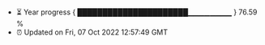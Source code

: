 - ⏳ Year progress { ██████████████████████▁▁▁▁▁▁▁▁ } 76.59 %
- ⏰ Updated on Fri, 07 Oct 2022 12:57:49 GMT

